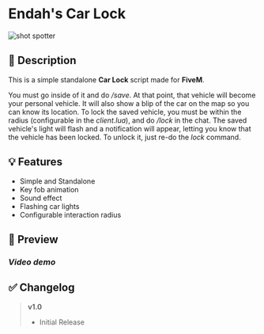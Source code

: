 # **Endah's Car Lock**
![shot spotter](https://user-images.githubusercontent.com/79053058/123869432-4473d980-d931-11eb-8618-76b86a2ca60e.png)


## :bookmark_tabs: **Description** 
This is a simple standalone **Car Lock** script made for **FiveM**.  

You must go inside of it and do */save*. At that point, that vehicle will become your personal vehicle. It will also show a blip of the car on the map so you can know its location. To lock the saved vehicle, you must be within the radius (configurable in the *client.lua*), and do */lock* in the chat. The saved vehicle's light will flash and a notification will appear, letting you know that the vehicle has been locked. To unlock it, just re-do the *lock* command.


## :bulb: **Features** 
- Simple and Standalone
- Key fob animation
- Sound effect 
- Flashing car lights 
- Configurable interaction radius


## :eyes: **Preview** 
### *Video demo*


## :white_check_mark: **Changelog**
> **v1.0**
> - Initial Release 
